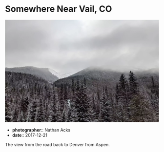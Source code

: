# Somewhere Near Vail, CO

![Cold, snow-covered peaks rise out of a pine forest](assets/2017-12-21-somewhere-near-vail-co.webp)

* **photographer**:: Nathan Acks  
* **date**:: 2017-12-21

The view from the road back to Denver from Aspen.
